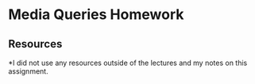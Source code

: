 
# Media Queries Homework

## Resources

*I did not use anyresources outside of the lectures and my notes on this assignment.